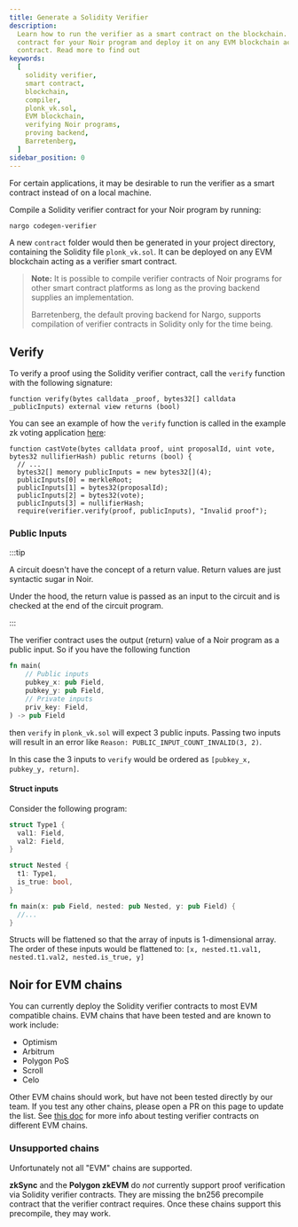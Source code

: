 ```yaml
---
title: Generate a Solidity Verifier
description:
  Learn how to run the verifier as a smart contract on the blockchain. Compile a Solidity verifier
  contract for your Noir program and deploy it on any EVM blockchain acting as a verifier smart
  contract. Read more to find out
keywords:
  [
    solidity verifier,
    smart contract,
    blockchain,
    compiler,
    plonk_vk.sol,
    EVM blockchain,
    verifying Noir programs,
    proving backend,
    Barretenberg,
  ]
sidebar_position: 0
---
```


For certain applications, it may be desirable to run the verifier as a smart contract instead of on
a local machine.

Compile a Solidity verifier contract for your Noir program by running:

```sh
nargo codegen-verifier
```

A new `contract` folder would then be generated in your project directory, containing the Solidity
file `plonk_vk.sol`. It can be deployed on any EVM blockchain acting as a verifier smart contract.

> **Note:** It is possible to compile verifier contracts of Noir programs for other smart contract
> platforms as long as the proving backend supplies an implementation.
>
> Barretenberg, the default proving backend for Nargo, supports compilation of verifier contracts in
> Solidity only for the time being.

## Verify

To verify a proof using the Solidity verifier contract, call the `verify` function with the
following signature:

```solidity
function verify(bytes calldata _proof, bytes32[] calldata _publicInputs) external view returns (bool)
```

You can see an example of how the `verify` function is called in the example zk voting application [here](https://github.com/noir-lang/noir-examples/blob/33e598c257e2402ea3a6b68dd4c5ad492bce1b0a/foundry-voting/src/zkVote.sol#L35):

```solidity
function castVote(bytes calldata proof, uint proposalId, uint vote, bytes32 nullifierHash) public returns (bool) {
  // ...
  bytes32[] memory publicInputs = new bytes32[](4);
  publicInputs[0] = merkleRoot;
  publicInputs[1] = bytes32(proposalId);
  publicInputs[2] = bytes32(vote);
  publicInputs[3] = nullifierHash;
  require(verifier.verify(proof, publicInputs), "Invalid proof");
```

### Public Inputs

:::tip

A circuit doesn't have the concept of a return value. Return values are just syntactic sugar in
Noir.

Under the hood, the return value is passed as an input to the circuit and is checked at the end of
the circuit program.

:::

The verifier contract uses the output (return) value of a Noir program as a public input. So if you
have the following function

```rust
fn main(
    // Public inputs
    pubkey_x: pub Field,
    pubkey_y: pub Field,
    // Private inputs
    priv_key: Field,
) -> pub Field
```

then `verify` in `plonk_vk.sol` will expect 3 public inputs. Passing two inputs will result in an
error like `Reason: PUBLIC_INPUT_COUNT_INVALID(3, 2)`.

In this case the 3 inputs to `verify` would be ordered as `[pubkey_x, pubkey_y, return]`.

#### Struct inputs

Consider the following program:

```rust
struct Type1 {
  val1: Field,
  val2: Field,
}

struct Nested {
  t1: Type1,
  is_true: bool,
}

fn main(x: pub Field, nested: pub Nested, y: pub Field) {
  //...
}
```

Structs will be flattened so that the array of inputs is 1-dimensional array. The order of these inputs would be flattened to: `[x, nested.t1.val1, nested.t1.val2, nested.is_true, y]`

## Noir for EVM chains

You can currently deploy the Solidity verifier contracts to most EVM compatible chains. EVM chains that have been tested and are known to work include:

- Optimism
- Arbitrum
- Polygon PoS
- Scroll
- Celo

Other EVM chains should work, but have not been tested directly by our team. If you test any other chains, please open a PR on this page to update the list. See [this doc](https://github.com/noir-lang/noir-starter/tree/main/with-foundry#testing-on-chain) for more info about testing verifier contracts on different EVM chains.

### Unsupported chains

Unfortunately not all "EVM" chains are supported.

**zkSync** and the **Polygon zkEVM** do _not_ currently support proof verification via Solidity verifier contracts. They are missing the bn256 precompile contract that the verifier contract requires. Once these chains support this precompile, they may work.
